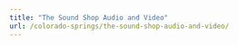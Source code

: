 ```yaml
---
title: "The Sound Shop Audio and Video"
url: /colorado-springs/the-sound-shop-audio-and-video/
---
```


